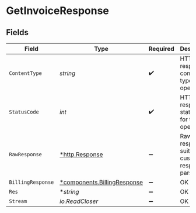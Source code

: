 # GetInvoiceResponse


## Fields

| Field                                                                     | Type                                                                      | Required                                                                  | Description                                                               |
| ------------------------------------------------------------------------- | ------------------------------------------------------------------------- | ------------------------------------------------------------------------- | ------------------------------------------------------------------------- |
| `ContentType`                                                             | *string*                                                                  | :heavy_check_mark:                                                        | HTTP response content type for this operation                             |
| `StatusCode`                                                              | *int*                                                                     | :heavy_check_mark:                                                        | HTTP response status code for this operation                              |
| `RawResponse`                                                             | [*http.Response](https://pkg.go.dev/net/http#Response)                    | :heavy_minus_sign:                                                        | Raw HTTP response; suitable for custom response parsing                   |
| `BillingResponse`                                                         | [*components.BillingResponse](../../models/components/billingresponse.md) | :heavy_minus_sign:                                                        | OK                                                                        |
| `Res`                                                                     | **string*                                                                 | :heavy_minus_sign:                                                        | OK                                                                        |
| `Stream`                                                                  | *io.ReadCloser*                                                           | :heavy_minus_sign:                                                        | OK                                                                        |